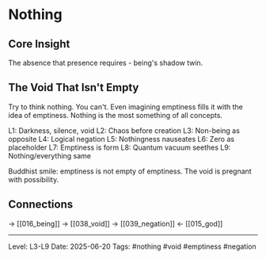 # Nothing

## Core Insight
The absence that presence requires - being's shadow twin.

## The Void That Isn't Empty

Try to think nothing. You can't. Even imagining emptiness fills it with the idea of emptiness. Nothing is the most something of all concepts.

L1: Darkness, silence, void
L2: Chaos before creation
L3: Non-being as opposite
L4: Logical negation
L5: Nothingness nauseates
L6: Zero as placeholder
L7: Emptiness is form
L8: Quantum vacuum seethes
L9: Nothing/everything same

Buddhist smile: emptiness is not empty of emptiness. The void is pregnant with possibility.

## Connections
→ [[016_being]]
→ [[038_void]]
→ [[039_negation]]
← [[015_god]]

---
Level: L3-L9
Date: 2025-06-20
Tags: #nothing #void #emptiness #negation